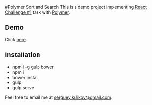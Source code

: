 #Polymer Sort and Search
This is a demo project implementing [React Challenge #1](http://jsraccoon.ru/react-challenge-sort-and-search) task with [Polymer](https://www.polymer-project.org/).

## Demo

Click [here](kulikov.pp.ua/polymer-sort-and-search/).

## Installation

* npm i -g gulp bower
* npm i
* bower install
* gulp
* gulp serve

Feel free to email me at [serguey.kulikov@gmail.com](mailto:serguey.kulikov@gmail.com).
